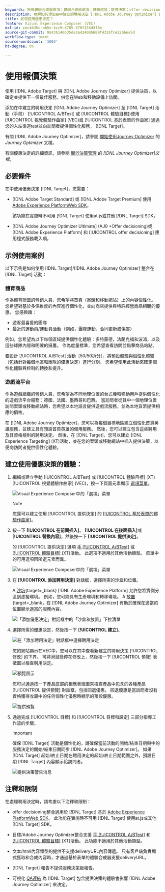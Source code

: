 ```yaml
---
keywords: 視覺體驗合成器選項；體驗合成器選項；體驗選項；提供決策；offer decisioning;ajo;journey optimizer選項
description: 瞭解如何添加在中建立的聘用決定 [!DNL Adobe Journey Optimizer] 到活動。
title: 如何使用優惠決定？
feature: Visual Experience Composer (VEC)
exl-id: cec46d5c-bb5e-4cc9-8785-370f158d3f8e
source-git-commit: 9843b146b35de3a42408b689f4326fce12bbee5d
workflow-type: tm+mt
source-wordcount: '1003'
ht-degree: 0%

---
```


# 使用報價決策

使用 [!DNL Adobe Target] 與 [!DNL Adobe Journey Optimizer] 提供決策，以確定並提供下一個最佳服務，供您在Web和移動設備上訪問。

添加在中建立的聘用決定 [!DNL Adobe Journey Optimizer] 至 [!DNL Target] 活動（手冊） [!UICONTROL A/BTest] 或 [!UICONTROL 體驗目標])使用 [!UICONTROL 視覺體驗作曲家] (VEC)或 [!UICONTROL 基於表單的作曲家] 通過您的入站渠道test並向訪問者提供個性化服務， [!DNL Target]。

有關 [!DNL Adobe Journey Optimizer]，請參閱 [開始使用Journey Optimizer](https://experienceleague.adobe.com/docs/journey-optimizer/using/get-started/get-started.html) 的 *Journey Optimizer* 文檔。

有關優惠決定的詳細資訊，請參閱 [關於決策管理](https://experienceleague.adobe.com/docs/journey-optimizer/using/offer-decisioniong/get-started/starting-offer-decisioning.html) 的 *[!DNL Journey Optimizer]文檔*。

## 必要條件

在中使用優惠決定 [!DNL Target]，您需要：

* [!DNL Adobe Target Standard] 或 [!DNL Adobe Target Premium] 使用 [Adobe Experience PlatformWeb SDK](/help/c-implementing-target/c-implementing-target-for-client-side-web/aep-web-sdk.md)。

   該功能在實施時不可用 [!DNL Target] 使用at.js或其他 [!DNL Target] SDK。

* [!DNL Adobe Journey Optimizer Ultimate] (AJ0 +Offer decisioning)或 [!DNL Adobe Experience Platform] 和 [!UICONTROL offer decisioning] 應用程式服務載入項。

## 示例使用案例

以下示例是如何使用 [!DNL Target]/[!DNL Adobe Journey Optimizer] 整合在 [!DNL Target] 活動：

### 體育商品

作為體育聯盟的營銷人員，您希望將首頁（案頭和移動網站）上的內容個性化。 您希望對基於多個維度的內容進行個性化，並向商店提供與特許經營商品相關的優惠。 您感興趣：

* 遊客最喜愛的團隊
* 最近的運動員/運動員活動（例如，團隊運動、合同更新或傷害）

例如，您希望為以下每個區域提供個性化體驗：多特蒙德，法蘭克福和波鴻，以及這些球隊內隱和明確的擁躉。 作為度量標準，您希望查看訪問並點擊商品站點。

要設計 [!UICONTROL A/BTest] 活動（50/50拆分），將預設體驗與個性化體驗（包括針對每個地區和團隊的優惠決定）進行分割。 您希望使用此活動來確定個性化體驗與控制的轉換和提升。

### 遊戲流平台

作為遊戲組織的營銷人員，您希望為不同地理位置的台式機和移動用戶提供個性化的遊戲流平台服務：德國、法國、墨西哥和巴西。 當訪問者從其中一個地理位置訪問案頭或移動網站時，您希望以本地語言提供遊戲流服務，並為本地貨幣提供相應的價格。

在 [!DNL Adobe Journey Optimizer]，您可以為每個目標地區建立個性化首頁英雄服務，並建立具有預設首頁英雄的備用服務。 然後，您可以建立包含這些聘用及其資格規則的聘用決定。 然後，在 [!DNL Target]，您可以建立 [!DNL Experience Targeting] (XT)活動，並在您的案頭或移動網站中插入提供決策，以便向訪問者提供個性化體驗。

## 建立使用優惠決策的體驗：

1. 編輯或建立手動 [!UICONTROL A/BTest] 或 [!UICONTROL 體驗目標] (XT) [!UICONTROL 視覺體驗作曲家] (VEC)，按一下頁面元素顯示 [選項菜單](/help/c-experiences/c-visual-experience-composer/viztarget-options.md)。

   ![Visual Experience Composer中的「選項」菜單](assets/options-menu1.png)

   >[!NOTE]
   >
   >您還可以建立使用 [!UICONTROL 提供決定] 的 [[!UICONTROL 基於表單的體驗作曲家]](/help/c-experiences/form-experience-composer.md)。

1. 按一下 **[!UICONTROL 在前面插入]**。 **[!UICONTROL 在後面插入]**&#x200B;或 **[!UICONTROL 替換內容]**，然後按一下 **[!UICONTROL 提供決定]**。

   的 [!UICONTROL 提供決定] 選項 [手 [!UICONTROL A/BTest]](/help/c-activities/t-test-ab/test-ab.md#types) 或 [[!UICONTROL 體驗目標]](/help/c-activities/t-experience-target/experience-target.md) (XT)活動。 此選項不適用於其他活動類型。 菜單中的可用選項因所選元素而異。

   ![Visual Experience Composer中的「選項」菜單](assets/options-menu.png)

1. 在 **[!UICONTROL 添加聘用決定]** 對話框，選擇所需的沙盒和位置。

   A [沙坑](https://experienceleague.adobe.com/docs/experience-platform/sandbox/ui/overview.html){target=_blank} [!DNL Adobe Experience Platform] 允許您將實例分區到虛擬環境。 例如，您可能具有生產環境和轉移環境。 A [放置](https://experienceleague.adobe.com/docs/journey-optimizer/using/offer-decisioniong/create-components/creating-placements.html){target=_blank，在 [!DNL Adobe Journey Optimizer] 有助於確保在適當的位置顯示適當的服務內容。

   ![「添加優惠決定」對話框中的「沙盒和放置」下拉清單](/help/c-integrating-target-with-mac/ajo/assets/sandbox-placement.png)

1. 選擇所需的優惠決定，然後按一下 **[!UICONTROL 建立]**。

   ![在「添加聘用決定」對話框中選擇聘用決定](assets/offer-decision.png)

   您的網站顯示在VEC中，您可以在其中查看新建立的聘用決策 [!UICONTROL 修改] 的下界。 可將滑鼠懸停在修改上，然後按一下 [!UICONTROL 預覽] 表徵圖以檢查聘用決定。

   ![預覽圖示](assets/preview-icon.png)

   您可以通過按一下產品底部的相應表徵圖來檢查產品中包含的各種產品 [!UICONTROL 提供預覽] 對話框，包括回退優惠。 回退優惠是當訪問者沒有資格獲得收藏中的任何個性化優惠時顯示的預設優惠。

   ![提供預覽](assets/offer-preview.png)

1. 通過完成 [!UICONTROL 目標] 和 [!UICONTROL 目標和設定] 三部分指導工作流的步驟。

   >[!IMPORTANT]
   >
   >確保 [!DNL Target] 活動是個性化的，請確保當前活動的開始/結束日期與中的服務決定的開始/結束日期同步 [!DNL Adobe Journey Optimizer]。 如果 [!DNL Target] 起始/終止日期在聘用決定的起始/終止日期範圍之外，預設日期 [!DNL Target] 內容顯示給訪問者。

   ![提供決策警告消息](/help/c-integrating-target-with-mac/ajo/assets/offer-decision-warning.png)

## 注釋和限制

在處理聘用決定時，請考慮以下注釋和限制：

* offer decisioning整合適用於 [!DNL Target] 基於 [Adobe Experience PlatformWeb SDK](/help/c-implementing-target/c-implementing-target-for-client-side-web/aep-web-sdk.md)。 此功能在實施時不可用 [!DNL Target] 使用at.js或其他 [!DNL Target] SDK。

* 目標/Adobe Journey Optimizer整合支援 [手 [!UICONTROL A/BTest]](/help/c-activities/t-test-ab/test-ab.md#types) 和 [[!UICONTROL 體驗目標]](/help/c-activities/t-experience-target/experience-target.md) (XT)活動。 此功能不適用於其他活動類型。

* 文本/html內容類型的提供不支援deliveryURL內容傳遞。 只有客戶端負責顯式獲取和合成內容時，才通過基於表單的體驗合成器支援deliveryURL。

* [!DNL Target] 報告不提供服務決策級報告。

* 可視化 [QA連結](/help/c-activities/c-activity-qa/activity-qa.md) 為 [!DNL Target] 包含提供決策的體驗會影響 [!DNL Adobe Journey Optimizer] 來決定。
